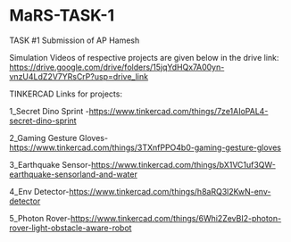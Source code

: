 # MaRS-TASK-1
TASK #1 Submission of AP Hamesh

Simulation Videos of respective projects are given below in the drive link:
https://drive.google.com/drive/folders/15jqYdHQx7A00yn-vnzU4LdZ2V7YRsCrP?usp=drive_link

TINKERCAD Links for projects:

1_Secret Dino Sprint -https://www.tinkercad.com/things/7ze1AIoPAL4-secret-dino-sprint

2_Gaming Gesture Gloves-https://www.tinkercad.com/things/3TXnfPPO4b0-gaming-gesture-gloves

3_Earthquake Sensor-https://www.tinkercad.com/things/bX1VC1uf3QW-earthquake-sensorland-and-water

4_Env Detector-https://www.tinkercad.com/things/h8aRQ3l2KwN-env-detector  

5_Photon Rover-https://www.tinkercad.com/things/6Whi2ZevBI2-photon-rover-light-obstacle-aware-robot
